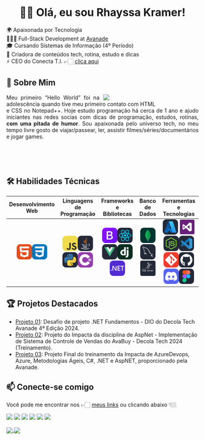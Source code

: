 <h1 align="center">👋🏻 Olá, eu sou Rhayssa Kramer!</h1>

🌍 Apaixonada por Tecnologia  
👩🏼‍💻 Full-Stack Development at [Avanade](https://www.avanade.com/pt-br)  
🎓 Cursando Sistemas de Informação (4º Período)  
🚀 Criadora de conteúdos tech, rotina, estudo e dicas  
⚡️ CEO do Conecta T.I. 👉🏻 [clica aqui](https://linktr.ee/conectati_)  

## 💬 Sobre Mim
<img align="right"                                         src="https://media.giphy.com/media/v1.Y2lkPTc5MGI3NjExMTl2bXBlNnppODFpMHEzMmt0MXoxNmE4cThxejlvYWpiNGN0dzZueiZlcD12MV9pbnRlcm5hbF9naWZfYnlfaWQmY3Q9Zw/k0ijJhqrUP4T2EvmJ1/giphy.gif" width="250" style="margin-left: 10px;"> <p style="text-align: justify;">Meu primeiro “Hello World” foi na adolescência quando tive meu primeiro contato com HTML<br> e CSS no Notepad++. Hoje estudo programação há cerca de 1 ano e ajudo iniciantes nas redes socias com dicas de programação, estudos, rotinas, <b>com uma pitada de humor</b>. Sou apaixonada pelo universo tech, no meu tempo livre gosto de viajar/passear, ler, assistir filmes/séries/documentários e jogar games.</p>

<br>
<br>  
<br>

## 🛠️ Habilidades Técnicas  
| Desenvolvimento Web | Linguagens de Programação | Frameworks e Bibliotecas | Banco de Dados | Ferramentas e Tecnologias |
| :-----------------: | :-----------------------: | :----------------------: | :------------: | :-----------------------: |
| <img height="40" src="https://github.com/rhayssakramer/rhayssakramer/blob/main/assets/icon/HTML.svg"><img height="40" src="https://github.com/rhayssakramer/rhayssakramer/blob/main/assets/icon/CSS.svg"> | <img height="40" src="https://github.com/rhayssakramer/rhayssakramer/blob/main/assets/icon/JavaScript.svg"><img height="40" src="https://github.com/rhayssakramer/rhayssakramer/blob/main/assets/icon/Java-Dark.svg"><img height="40" src="https://github.com/rhayssakramer/rhayssakramer/blob/main/assets/icon/Python-Dark.svg"><img height="40" src="https://github.com/rhayssakramer/rhayssakramer/blob/main/assets/icon/C%23.svg"> | <img height="40" src="https://github.com/rhayssakramer/rhayssakramer/blob/main/assets/icon/Bootstrap.svg"><img height="40" src="https://github.com/rhayssakramer/rhayssakramer/blob/main/assets/icon/React-Dark.svg"><img height="40" src="https://github.com/rhayssakramer/rhayssakramer/blob/main/assets/icon/VueJS-Dark.svg"><img height="40" src="https://github.com/rhayssakramer/rhayssakramer/blob/main/assets/icon/Django.svg"><img height="40" src="https://github.com/rhayssakramer/rhayssakramer/blob/main/assets/icon/dotnet.svg"> | <img height="40" src="https://github.com/rhayssakramer/rhayssakramer/blob/main/assets/icon/MongoDB.svg"><img height="40" src="https://github.com/rhayssakramer/rhayssakramer/blob/main/assets/icon/MySQL-Dark.svg"> <img height="40" src="https://github.com/rhayssakramer/rhayssakramer/blob/main/assets/icon/SQLSever-Dark.png"> | <img height="40" src="https://github.com/rhayssakramer/rhayssakramer/blob/main/assets/icon/Azure-Dark.svg"> <img height="40" src="https://github.com/rhayssakramer/rhayssakramer/blob/main/assets/icon/VisualStudio.svg"> <img height="40" src="https://github.com/rhayssakramer/rhayssakramer/blob/main/assets/icon/NodeJS-Dark.svg"><img height="40" src="https://github.com/rhayssakramer/rhayssakramer/blob/main/assets/icon/VSCode-Dark.svg"><img height="40" src="https://github.com/rhayssakramer/rhayssakramer/blob/main/assets/icon/Git.svg"><img height="40" src="https://github.com/rhayssakramer/rhayssakramer/blob/main/assets/icon/Github-Dark.svg"><img height="40" src="https://github.com/rhayssakramer/rhayssakramer/blob/main/assets/icon/Discord.svg"><img height="40" src="https://github.com/rhayssakramer/rhayssakramer/blob/main/assets/icon/Figma-Dark.svg"> |

## 🏆 Projetos Destacados
- [Projeto 01](https://github.com/rhayssakramer/trilha-dotnet-desafio-fundamentos): Desafio de projeto .NET Fundamentos - DIO do Decola Tech Avanade 4ª Edição 2024.
- [Projeto 02](https://github.com/rhayssakramer/impacta-Projeto03): Projeto do Impacta da disciplina de AspNet - Implementação de Sistema de Controle de Vendas do AvaBuy - Decola Tech 2024 (Treinamento).
- [Projeto 03](https://github.com/rhayssakramer/ProjetoFinal_Myte_Grupo3.git ): Projeto Final do treinamento da Impacta de AzureDevops, Azure, Metodologias Ágeis, C#, .NET e AspNET, proporcionado pela Avanade.

## 📫 Conecte-se comigo
Você pode me encontrar nos 👉🏻 [meus links](https://linktr.ee/devrhakramer) ou clicando abaixo 👇🏼  
  
[![](https://img.shields.io/badge/-INSTAGRAM-purple?style=flat-square&logo=Instagram&logoColor=white&link=https://www.instagram.com/devrhakramer)](https://www.instagram.com/devrhakramer) 
[![](https://img.shields.io/badge/-YOUTUBE-red?style=flat-square&logo=Youtube&logoColor=white&link=https://www.youtube.com/@devrhakramer)](https://www.youtube.com/@devrhakramer)
[![](https://img.shields.io/badge/-LINKEDIN-blue?style=flat-square&logo=Linkedin&logoColor=white&link=https://www.linkedin.com/in/rhayssakramer)](https://www.linkedin.com/in/rhayssakramer)
[![](https://img.shields.io/badge/-DISCORD-006bed?style=flat-square&logo=Discord&logoColor=white&link=https://discord.gg/atkKBZnW)](https://discord.gg/atkKBZnW)
[![](https://img.shields.io/badge/-FACEBOOK-blue?style=flat-square&logo=Facebook&logoColor=white&link=https://www.facebook.com/devrhakramer)](https://www.facebook.com/devrhakramer)
[![](https://img.shields.io/badge/-GMAIL-gray?style=flat-square&logo=Gmail&logoColor=white&link=mailto:rhayssakramer@gmail.com)](https://mailto:devrhakramer@gmail.com)

<a href="https://github.com/anuraghazra/github-readme-stats">
  <img height=150 align="center" src="https://github-readme-stats.vercel.app/api?username=rhayssakramer&show_icons=true&theme=tokyonight" />
</a>
<a href="https://github.com/anuraghazra/convoychat">
  <img height=150 align="center" src="https://github-readme-stats.vercel.app/api/top-langs/?username=rhayssakramer&layout=compact&theme=tokyonight" />
</a>
